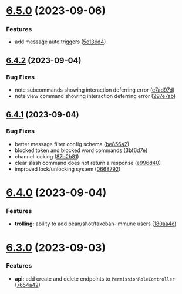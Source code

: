 # [6.5.0](https://github.com/onesoft-sudo/sudobot/compare/v6.4.2...v6.5.0) (2023-09-06)


### Features

* add message auto triggers ([5e136d4](https://github.com/onesoft-sudo/sudobot/commit/5e136d49f1b430b11636ab9e1c12941f9c1adc92))



## [6.4.2](https://github.com/onesoft-sudo/sudobot/compare/v6.4.1...v6.4.2) (2023-09-04)


### Bug Fixes

* note subcommands showing interaction deferring error ([e7ad97d](https://github.com/onesoft-sudo/sudobot/commit/e7ad97d525311c7daf6c8de258f4fc1ef189363a))
* note view command showing interaction deferring error ([297e7ab](https://github.com/onesoft-sudo/sudobot/commit/297e7abda552f0dd66b7c50012bee06766bce1c5))



## [6.4.1](https://github.com/onesoft-sudo/sudobot/compare/v6.4.0...v6.4.1) (2023-09-04)


### Bug Fixes

* better message filter config schema ([be856a2](https://github.com/onesoft-sudo/sudobot/commit/be856a2287d975e7748b55303a9b0b592c7742d1))
* blocked token and blocked word commands ([3bf6d7e](https://github.com/onesoft-sudo/sudobot/commit/3bf6d7e02b09e025dd756cb550b2846fe1ed4483))
* channel locking ([87b2b81](https://github.com/onesoft-sudo/sudobot/commit/87b2b8160872530328bbb6c76adb1e3a11ab367b))
* clear slash command does not return a response ([e996d40](https://github.com/onesoft-sudo/sudobot/commit/e996d40eae9ecd54b46cbd555b5ad1cbf1c52abc))
* improved lock/unlocking system ([0668792](https://github.com/onesoft-sudo/sudobot/commit/0668792c9e147e7fcd08ce7c3533b66b04ba03ce))



# [6.4.0](https://github.com/onesoft-sudo/sudobot/compare/v6.3.0...v6.4.0) (2023-09-04)


### Features

* **trolling:** ability to add bean/shot/fakeban-immune users ([180aa4c](https://github.com/onesoft-sudo/sudobot/commit/180aa4cb628f3b9e44f4e2ab94e5c57849bbd27c))



# [6.3.0](https://github.com/onesoft-sudo/sudobot/compare/v6.2.0...v6.3.0) (2023-09-03)


### Features

* **api:** add create and delete endpoints to `PermissionRoleController` ([7654a42](https://github.com/onesoft-sudo/sudobot/commit/7654a4215108332ae7e1ed78b30e204c3f2c51bf))




